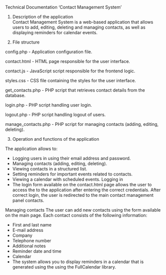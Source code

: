 Technical Documentation ‘Contact Management System’ 
1. Description of the application  
Contact Management System is a web-based application that allows users to add, 
editing, deleting and managing contacts, as well as displaying reminders for 
calendar events. 

2. File structure  

config.php - Application configuration file. 

contact.html - HTML page responsible for the user interface. 

contact.js - JavaScript script responsible for the frontend logic. 

styles.css - CSS file containing the styles for the user interface. 

get_contacts.php - PHP script that retrieves contact details from the database. 

login.php - PHP script handling user login. 

logout.php - PHP script handling logout of users. 

manage_contacts.php - PHP script for managing contacts (adding, 
editing, deleting). 

3. Operation and functions of the application  

The application allows to: 
- Logging users in using their email address and password. 
- Managing contacts (adding, editing, deleting). 
- Viewing contacts in a structured list. 
- Setting reminders for important events related to contacts. 
- Viewing a calendar with scheduled events. 
Logging in 
- The login form available on the contact.html page allows the user to access the 
to the application after entering the correct credentials. After correct 
login, the user is redirected to the main contact management panel
contacts. 

Managing contacts
The user can add new contacts using the form available on the 
main page. Each contact consists of the following information: 
- First and last name 
- E-mail address 
- Company 
- Telephone number 
- Additional notes 
- Reminder date and time 
- Calendar 
- The system allows you to display reminders in a calendar that is generated using the 
using the FullCalendar library. 

